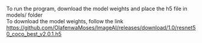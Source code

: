 To run the program, download the model weights and place the h5 file in models/ folder<br/>
To download the model weights, follow the link https://github.com/OlafenwaMoses/ImageAI/releases/download/1.0/resnet50_coco_best_v2.0.1.h5